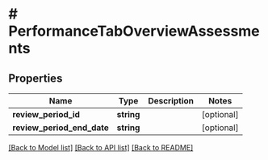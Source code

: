# # PerformanceTabOverviewAssessments

## Properties

Name | Type | Description | Notes
------------ | ------------- | ------------- | -------------
**review_period_id** | **string** |  | [optional]
**review_period_end_date** | **string** |  | [optional]

[[Back to Model list]](../../README.md#models) [[Back to API list]](../../README.md#endpoints) [[Back to README]](../../README.md)
